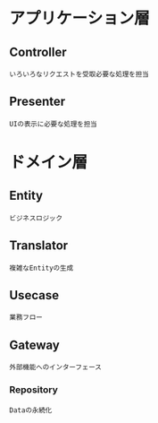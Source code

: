 # アプリケーション層
## Controller
```
いろいろなリクエストを受取必要な処理を担当
```

## Presenter
```
UIの表示に必要な処理を担当
```

# ドメイン層

## Entity
```
ビジネスロジック
```

## Translator
```
複雑なEntityの生成
```

## Usecase
```
業務フロー
```

## Gateway
```
外部機能へのインターフェース
```

### Repository
```
Dataの永続化
```



